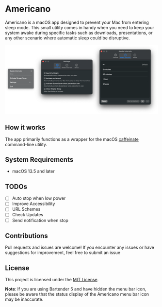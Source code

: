# Americano

Americano is a macOS app designed to prevent your Mac from entering sleep mode. This small utility comes in handy when you need to keep your system awake during specific tasks such as downloads, presentations, or any other scenario where automatic sleep could be disruptive.

<img src="screenshot.png" />

## How it works

The app primarily functions as a wrapper for the macOS [caffeinate][2] command-line utility. 

## System Requirements

- macOS 13.5 and later
## TODOs

- [ ] Auto stop when low power
- [ ] Improve Accessibility
- [ ] URL Schemes
- [ ] Check Updates
- [ ] Send notification when stop

## Contributions

Pull requests and issues are welcome! If you encounter any issues or have suggestions for improvement, feel free to submit an issue

## License

This project is licensed under the [MIT License][1].

**Note**: If you are using Bartender 5 and have hidden the menu bar icon, please be aware that the status display of the Americano menu bar icon may be inaccurate.

[1]: https://github.com/LZhenHong/Americano/blob/main/LICENSE
[2]: https://ss64.com/osx/caffeinate.html